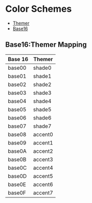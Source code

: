 # Color Schemes

- [Themer](https://themer.dev/)
- [Base16](http://chriskempson.com/projects/base16/)

## Base16:Themer Mapping

| Base 16 | Themer  |
| ------- | ------- |
| base00  | shade0  |
| base01  | shade1  |
| base02  | shade2  |
| base03  | shade3  |
| base04  | shade4  |
| base05  | shade5  |
| base06  | shade6  |
| base07  | shade7  |
| base08  | accent0 |
| base09  | accent1 |
| base0A  | accent2 |
| base0B  | accent3 |
| base0C  | accent4 |
| base0D  | accent5 |
| base0E  | accent6 |
| base0F  | accent7 |
